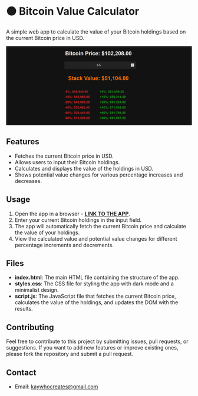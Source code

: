 # 🟠 Bitcoin Value Calculator

A simple web app to calculate the value of your Bitcoin holdings based on the current Bitcoin price in USD.

[![App Image](Non-App/App%20Image.png)](https://kay-who-codes.github.io/Time-Progress-Meters/)

## Features

- Fetches the current Bitcoin price in USD.
- Allows users to input their Bitcoin holdings.
- Calculates and displays the value of the holdings in USD.
- Shows potential value changes for various percentage increases and decreases.

## Usage

1. Open the app in a browser - **[LINK TO THE APP](https://kay-who-codes.github.io/bitcoin-holdings-value-calculator)**.
2. Enter your current Bitcoin holdings in the input field.
3. The app will automatically fetch the current Bitcoin price and calculate the value of your holdings.
4. View the calculated value and potential value changes for different percentage increments and decrements.

## Files

- **index.html**: The main HTML file containing the structure of the app.
- **styles.css**: The CSS file for styling the app with dark mode and a minimalist design.
- **script.js**: The JavaScript file that fetches the current Bitcoin price, calculates the value of the holdings, and updates the DOM with the results.

## Contributing

Feel free to contribute to this project by submitting issues, pull requests, or suggestions. If you want to add new features or improve existing ones, please fork the repository and submit a pull request.

## Contact

- Email: [kaywhocreates@gmail.com](mailto:kaywhocreates@gmail.com)
